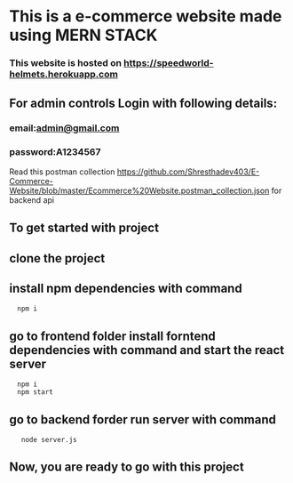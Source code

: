 # This is a e-commerce website made using MERN STACK
### This website is hosted on https://speedworld-helmets.herokuapp.com
## For admin controls Login with following details:
 ### email:admin@gmail.com
 ### password:A1234567
Read this postman collection https://github.com/Shresthadev403/E-Commerce-Website/blob/master/Ecommerce%20Website.postman_collection.json for backend api
## To get started with project
  ## clone the project 
 ## install npm dependencies with command
      npm i
      
 ## go to frontend folder install forntend dependencies with command and start the  react server
      npm i
      npm start
 ## go to backend forder  run server with command
       node server.js
## Now, you are ready to go with this project
